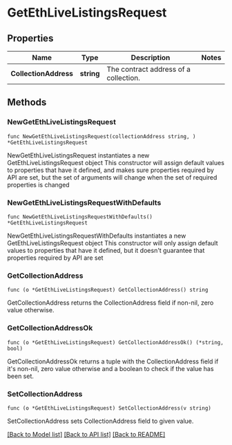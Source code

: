 # GetEthLiveListingsRequest

## Properties

Name | Type | Description | Notes
------------ | ------------- | ------------- | -------------
**CollectionAddress** | **string** | The contract address of a collection. | 

## Methods

### NewGetEthLiveListingsRequest

`func NewGetEthLiveListingsRequest(collectionAddress string, ) *GetEthLiveListingsRequest`

NewGetEthLiveListingsRequest instantiates a new GetEthLiveListingsRequest object
This constructor will assign default values to properties that have it defined,
and makes sure properties required by API are set, but the set of arguments
will change when the set of required properties is changed

### NewGetEthLiveListingsRequestWithDefaults

`func NewGetEthLiveListingsRequestWithDefaults() *GetEthLiveListingsRequest`

NewGetEthLiveListingsRequestWithDefaults instantiates a new GetEthLiveListingsRequest object
This constructor will only assign default values to properties that have it defined,
but it doesn't guarantee that properties required by API are set

### GetCollectionAddress

`func (o *GetEthLiveListingsRequest) GetCollectionAddress() string`

GetCollectionAddress returns the CollectionAddress field if non-nil, zero value otherwise.

### GetCollectionAddressOk

`func (o *GetEthLiveListingsRequest) GetCollectionAddressOk() (*string, bool)`

GetCollectionAddressOk returns a tuple with the CollectionAddress field if it's non-nil, zero value otherwise
and a boolean to check if the value has been set.

### SetCollectionAddress

`func (o *GetEthLiveListingsRequest) SetCollectionAddress(v string)`

SetCollectionAddress sets CollectionAddress field to given value.



[[Back to Model list]](../README.md#documentation-for-models) [[Back to API list]](../README.md#documentation-for-api-endpoints) [[Back to README]](../README.md)


